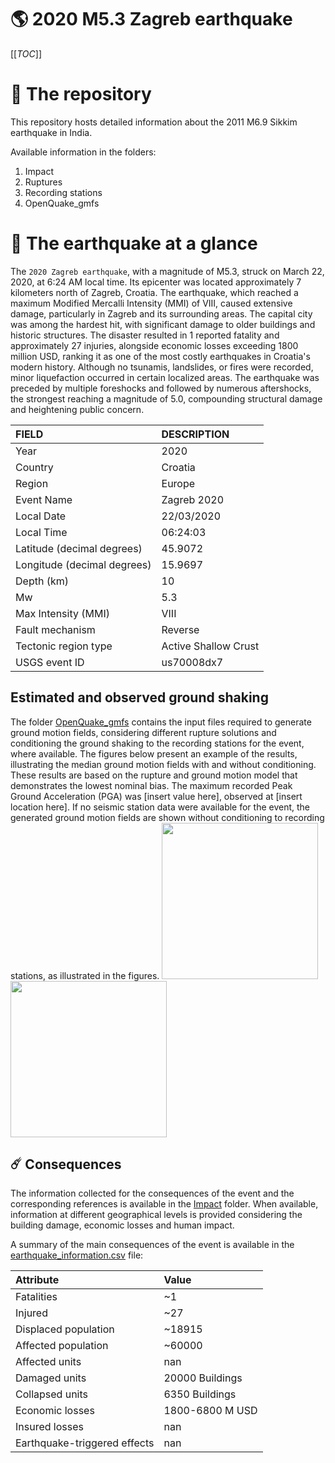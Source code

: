 # 🌎 2020 M5.3 Zagreb earthquake
[[_TOC_]]

# 📂 The repository

This repository hosts detailed information about the 2011 M6.9 Sikkim earthquake in India.

Available information in the folders:

1. Impact
2. Ruptures
3. Recording stations
4. OpenQuake_gmfs


# 🚀 The earthquake at a glance 

The `2020 Zagreb earthquake`, with a magnitude of M5.3, struck on March 22, 2020, at 6:24 AM local time. Its epicenter was located approximately 7 kilometers north of Zagreb, Croatia. The earthquake, which reached a maximum Modified Mercalli Intensity (MMI) of VIII, caused extensive damage, particularly in Zagreb and its surrounding areas. The capital city was among the hardest hit, with significant damage to older buildings and historic structures. The disaster resulted in 1 reported fatality and approximately 27 injuries, alongside economic losses exceeding 1800 million USD, ranking it as one of the most costly earthquakes in Croatia's modern history. Although no tsunamis, landslides, or fires were recorded, minor liquefaction occurred in certain localized areas. The earthquake was preceded by multiple foreshocks and followed by numerous aftershocks, the strongest reaching a magnitude of 5.0, compounding structural damage and heightening public concern.

| FIELD | DESCRIPTION |
|:-------|:-------------|
| Year | 2020 |
| Country | Croatia |
| Region | Europe |
| Event Name | Zagreb 2020 |
| Local Date | 22/03/2020 |
| Local Time | 06:24:03 |
| Latitude (decimal degrees) | 45.9072 |
| Longitude (decimal degrees) | 15.9697 |
| Depth (km) | 10 |
| Mw | 5.3 |
| Max Intensity (MMI) | VIII |
| Fault mechanism | Reverse |
| Tectonic region type | Active Shallow Crust |
| USGS event ID | us70008dx7 |

## Estimated and observed ground shaking

The folder [OpenQuake_gmfs](./OpenQuake_gmfs/) contains the input files required to generate ground motion fields, considering different rupture solutions and conditioning the ground shaking to the recording stations for the event, where available. The figures below present an example of the results, illustrating the median ground motion fields with and without conditioning. These results are based on the rupture and ground motion model that demonstrates the lowest nominal bias. The maximum recorded Peak Ground Acceleration (PGA) was [insert value here], observed at [insert location here]. If no seismic station data were available for the event, the generated ground motion fields are shown without conditioning to recording stations, as illustrated in the figures.
<img src="./OpenQuake_gmfs/median_gmf_stations_none.png" height="250">
<img src="./OpenQuake_gmfs/median_gmf_stations_seismic.png" height="250">

## ☄️ Consequences

The information collected for the consequences of the event and the corresponding references is available in the [Impact](./Impact) folder. When available, information at different geographical levels is provided considering the building damage, economic losses and human impact.

A summary of the main consequences of the event is available in the [earthquake_information.csv](./earthquake_information.csv) file:

| Attribute | Value |
|:-------|:-------------|
| Fatalities | ~1 |
| Injured | ~27 |
| Displaced population | ~18915 |
| Affected population | ~60000 |
| Affected units | nan |
| Damaged units | 20000 Buildings |
| Collapsed units | 6350 Buildings |
| Economic losses | 1800-6800 M USD |
| Insured losses | nan |
| Earthquake-triggered effects | nan |